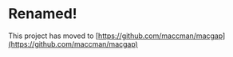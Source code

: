 # Renamed!

This project has moved to [https://github.com/maccman/macgap](https://github.com/maccman/macgap)